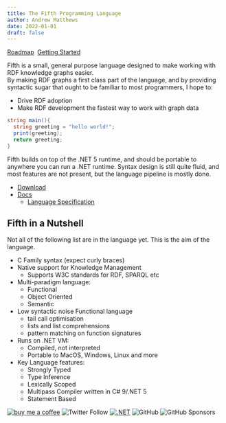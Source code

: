 ```yaml
---
title: The Fifth Programming Language
author: Andrew Matthews
date: 2022-01-01
draft: false
---
```


[Roadmap](/pages/roadmap)&nbsp;&nbsp;[Getting Started](/pages/getting-started)

Fifth is a small, general purpose language designed to make working with RDF knowledge graphs easier.  
By making RDF graphs a first class part of the language, and by providing syntactic sugar that 
ought to be familiar to most programmers, I hope to:

- Drive RDF adoption
- Make RDF development the fastest way to work with graph data

```csharp
string main(){
  string greeting = "hello world!";
  print(greeting);
  return greeting;
}
```

Fifth builds on top of the .NET 5 runtime, and should be portable to anywhere you can run a .NET runtime.
Syntax design is still quite fluid, and most features are not present, but the language pipeline is mostly done. 

- [Download](#)
- [Docs](#)
  - [Language Specification](#)

## Fifth in a Nutshell

Not all of the following list are in the language yet.  This is the aim of the language.

- C Family syntax (expect curly braces)
- Native support for Knowledge Management
  - Supports W3C standards for RDF, SPARQL etc
- Multi-paradigm language:
  - Functional
  - Object Oriented
  - Semantic
- Low syntactic noise Functional language
  - tail call optimisation
  - lists and list comprehensions
  - pattern matching on function signatures
- Runs on .NET VM:
  - Compiled, not interpreted
  - Portable to MacOS, Windows, Linux and more
- Key Language features:
  - Strongly Typed
  - Type Inference
  - Lexically Scoped
  - Multipass Compiler written in C# 9/.NET 5
  - Statement Based


[![buy me a coffee](https://img.shields.io/badge/-buy_me_a%C2%A0coffee-gray?logo=buy-me-a-coffee)](https://www.buymeacoffee.com/fifthl)
![Twitter Follow](https://img.shields.io/twitter/follow/aabs?style=social)
[![.NET](https://github.com/aabs/fifthlang/actions/workflows/dotnet.yml/badge.svg)](https://github.com/aabs/fifthlang/actions/workflows/dotnet.yml)
![GitHub](https://img.shields.io/github/license/aabs/fifthlang)
![GitHub Sponsors](https://img.shields.io/github/sponsors/aabs?style=social)

